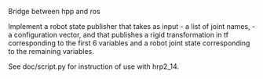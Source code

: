 Bridge between hpp and ros

  Implement a robot state publisher that takes as input
    - a list of joint names,
    - a configuration vector,
  and that publishes a rigid transformation in tf corresponding to the first 6
  variables and a robot joint state corresponding to the remaining variables.

  See doc/script.py for instruction of use with hrp2_14.
